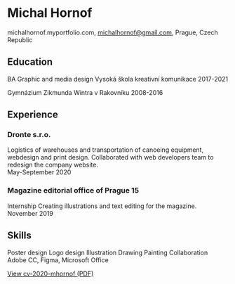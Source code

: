 # Michal Hornof

michalhornof.myportfolio.com,
michalhornof@gmail.com,
Prague, Czech Republic


## Education

BA Graphic and media design
Vysoká škola kreativní komunikace
2017-2021

Gymnázium Zikmunda Wintra v Rakovníku
2008-2016

## Experience

### Dronte s.r.o.

Logistics of warehouses and transportation of canoeing equipment,
webdesign and print design. Collaborated with web developers team to redesign the company website.  
May-September 2020


### Magazine editorial office of Prague 15
Internship
Creating illustrations and
text editing for the magazine.
November 2019

## Skills

Poster design
Logo design
Illustration
Drawing
Painting
Collaboration
Adobe CC, Figma, 
Microsoft Office

[View cv-2020-mhornof (PDF)](cv-2020-mhornof.pdf)
